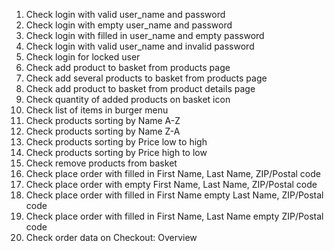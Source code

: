 1. Check login with valid user_name and password
2. Check login with empty user_name and password
3. Check login with filled in user_name and empty password
4. Check login with valid user_name and invalid password
5. Check login for locked user
6. Check add product to basket from products page
7. Check add several products to basket from products page
8. Check add product to basket from product details page
9. Check quantity of added products on basket icon
10. Check list of items in burger menu
11. Check products sorting by Name A-Z
12. Check products sorting by Name Z-A
13. Check products sorting by Price low to high
14. Check products sorting by Price high to low
15. Check remove products from basket
16. Check place order with filled in First Name, Last Name, ZIP/Postal code
17. Check place order with empty First Name, Last Name, ZIP/Postal code
18. Check place order with filled in First Name empty Last Name, ZIP/Postal code
19. Check place order with filled in First Name, Last Name empty ZIP/Postal code
20. Check order data on Checkout: Overview